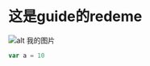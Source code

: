 # 这是guide的redeme
![alt 我的图片](../.vuepress/public/image/wallhaven-83z1qk.jpeg)
```javascript
var a = 10
```
